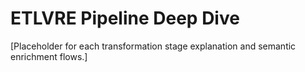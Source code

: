 # ETLVRE Pipeline Deep Dive

[Placeholder for each transformation stage explanation and semantic enrichment flows.]

